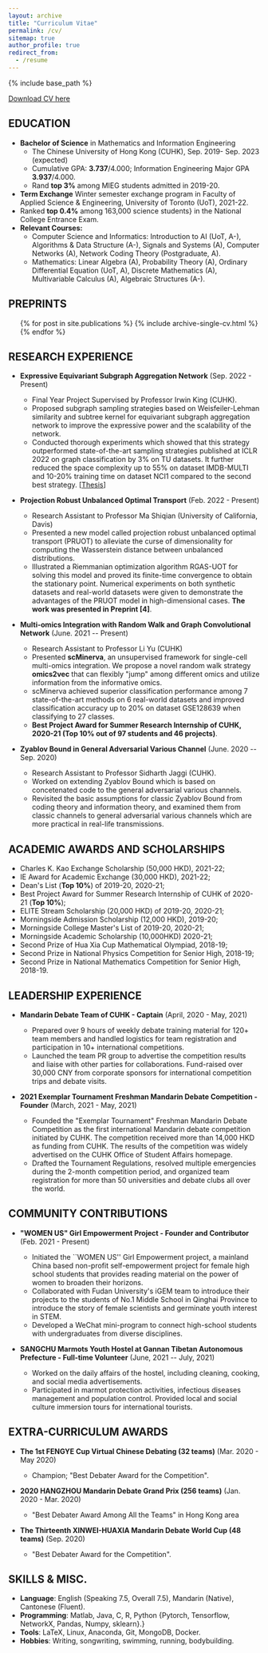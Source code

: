 ```yaml
---
layout: archive
title: "Curriculum Vitae"
permalink: /cv/
sitemap: true
author_profile: true
redirect_from:
  - /resume
---
```


{% include base_path %}

[Download CV here](https://YistYU.github.io/files/CV.pdf)


EDUCATION
------
* **Bachelor of Science** in Mathematics and Information Engineering
  * The Chinese University of Hong Kong (CUHK), Sep. 2019- Sep. 2023 (expected)
  * Cumulative GPA: **3.737**/4.000; Information Engineering Major GPA **3.937**/4.000.
  * Rand **top 3%** among MIEG students admitted in 2019-20.
* **Term Exchange** Winter semester exchange program in Faculty of Applied Science & Engineering, University of Toronto (UoT), 2021-22.
* Ranked **top 0.4%** among 163,000 science students} in the National College Entrance Exam.
* **Relevant Courses:**
  * Computer Science and Informatics: Introduction to AI (UoT, A-), Algorithms & Data Structure (A-), Signals and Systems (A), Computer Networks (A), Network Coding Theory (Postgraduate, A).  
  * Mathematics: Linear Algebra (A), Probability Theory (A), Ordinary Differential Equation (UoT, A), Discrete Mathematics (A), Multivariable Calculus (A), Algebraic Structures (A-).


PREPRINTS
------
  <ul>{% for post in site.publications %}
    {% include archive-single-cv.html %}
  {% endfor %}</ul>


RESEARCH EXPERIENCE
------
* **Expressive Equivariant Subgraph Aggregation Network** (Sep. 2022 - Present)
  * Final Year Project Supervised by Professor Irwin King (CUHK).
  * Proposed subgraph sampling strategies based on Weisfeiler-Lehman similarity and subtree kernel for equivariant subgraph aggregation network to improve the expressive power and the scalability of the network. 
  * Conducted thorough experiments which showed that this strategy outperformed state-of-the-art sampling strategies published at ICLR 2022 on graph classification by 3% on TU datasets. It further reduced the space complexity up to 55% on dataset IMDB-MULTI and 10-20% training time on dataset NCI1 compared to the second best strategy. \[[Thesis](https://YistYU.github.io/files/FYP_Thesis.pdf)\]

* **Projection Robust Unbalanced Optimal Transport** (Feb. 2022 - Present)
  * Research Assistant to Professor Ma Shiqian (University of California, Davis)
  * Presented a new model called projection robust unbalanced optimal transport (PRUOT) to alleviate the curse of dimensionality for computing the Wasserstein distance between unbalanced distributions.
  * Illustrated a Riemmanian optimization algorithm RGAS-UOT for solving this model and proved its finite-time convergence to obtain the stationary point. Numerical experiments on both synthetic datasets and real-world datasets were given to demonstrate the advantages of the PRUOT model in high-dimensional cases. **The work was presented in Preprint [4]**.

* **Multi-omics Integration with Random Walk and Graph Convolutional Network** (June. 2021 -- Present)
  * Research Assistant to Professor Li Yu (CUHK)
  * Presented **scMinerva**, an unsupervised framework for single-cell multi-omics integration. We propose a novel random walk strategy **omics2vec** that can flexibly "jump" among different omics and utilize information from the informative omics.
  * scMinerva achieved superior classification performance among 7 state-of-the-art methods on 6 real-world datasets and improved  classification accuracy up to 20% on dataset GSE128639 when classifying to 27 classes. 
  * **Best Project Award for Summer Research Internship of CUHK, 2020-21 (Top 10% out of 97 students and 46 projects)**.


* **Zyablov Bound in General Adversarial Various Channel** (June. 2020 -- Sep. 2020)
  * Research Assistant to Professor Sidharth Jaggi (CUHK).
  * Worked on extending Zyablov Bound which is based on concetenated code to the general adversarial various channels.
  * Revisited the basic assumptions for classic Zyablov Bound from coding theory and information theory, and examined them from classic channels to general adversarial various channels which are more practical in real-life transmissions.



ACADEMIC AWARDS AND SCHOLARSHIPS
------
* Charles K. Kao Exchange Scholarship (50,000 HKD), 2021-22;
* IE Award for Academic Exchange (30,000 HKD), 2021-22;
* Dean's List (**Top 10%**) of 2019-20, 2020-21;
* Best Project Award for Summer Research Internship of CUHK of 2020-21 (**Top 10%**); 
* ELITE Stream Scholarship (20,000 HKD) of 2019-20, 2020-21;
* Morningside Admission Scholarship (12,000 HKD), 2019-20;
* Morningside College Master's List of 2019-20, 2020-21;
* Morningside Academic Scholarship (10,000HKD) 2020-21;
* Second Prize of Hua Xia Cup Mathematical Olympiad, 2018-19;
* Second Prize in National Physics Competition for Senior High, 2018-19;
* Second Prize in National Mathematics Competition for Senior High, 2018-19.


LEADERSHIP EXPERIENCE
------
* **Mandarin Debate Team of CUHK - Captain** (April, 2020 - May, 2021)
  * Prepared over 9 hours of weekly debate training material for 120+ team members and handled logistics for team registration and participation in 10+ international competitions.
  * Launched the team PR group to advertise the competition results and liaise with other parties for collaborations. Fund-raised over 30,000 CNY from corporate sponsors for international competition trips and debate visits.

* **2021 Exemplar Tournament Freshman Mandarin Debate Competition - Founder** (March, 2021 - May, 2021)
   * Founded the "Exemplar Tournament" Freshman Mandarin Debate Competition as the first international Mandarin debate competition initiated by CUHK. The competition received more than 14,000 HKD as funding from CUHK. The results of the competition was widely advertised on the CUHK Office of Student Affairs homepage.
   * Drafted the Tournament Regulations, resolved multiple emergencies during the 2-month competition period, and organized team registration for more than 50 universities and debate clubs all over the world.


COMMUNITY CONTRIBUTIONS
------
* **"WOMEN US" Girl Empowerment Project - Founder and Contributor** (Feb. 2021 - Present)
  *  Initiated the ``WOMEN US'' Girl Empowerment project, a mainland China based non-profit self-empowerment project for female high school students that provides reading material on the power of women to broaden their horizons.
  * Collaborated with Fudan University's iGEM team to introduce their projects to the students of No.1 Middle School in Qinghai Province to introduce the story of female scientists and germinate youth interest in STEM.
  * Developed a WeChat mini-program to connect high-school students with undergraduates from diverse disciplines.

* **SANGCHU Marmots Youth Hostel at Gannan Tibetan Autonomous Prefecture - Full-time Volunteer** (June, 2021 -- July, 2021)
  * Worked on the daily affairs of the hostel, including cleaning, cooking, and social media advertisements.
  * Participated in marmot protection activities, infectious diseases management and population control. Provided local and social culture immersion tours for  international tourists.
  
EXTRA-CURRICULUM AWARDS
------
* **The 1st FENGYE Cup Virtual Chinese Debating (32 teams)** (Mar. 2020 - May 2020)
  * Champion; "Best Debater Award for the Competition".

* **2020 HANGZHOU Mandarin Debate Grand Prix (256 teams)** (Jan. 2020 - Mar. 2020)
  * "Best Debater Award Among All the Teams" in Hong Kong area

* **The Thirteenth XINWEI-HUAXIA Mandarin Debate World Cup (48 teams)** (Sep. 2020)
  * "Best Debater Award for the Competition".



SKILLS & MISC.
------
* **Language**: English (Speaking 7.5, Overall 7.5), Mandarin (Native), Cantonese (Fluent).
* **Programming**:  Matlab, Java, C, R, Python \{Pytorch, Tensorflow, NetworkX, Pandas, Numpy, sklearn\}.}
* **Tools**: LaTeX, Linux, Anaconda, Git, MongoDB, Docker.
* **Hobbies**: Writing, songwriting, swimming, running, bodybuilding.

